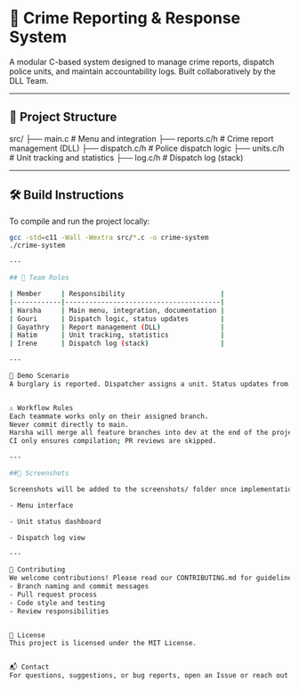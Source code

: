 # 🚨 Crime Reporting & Response System

A modular C-based system designed to manage crime reports, dispatch police units, and maintain accountability logs. Built collaboratively by the DLL Team.

---

## 📁 Project Structure
src/
├── main.c # Menu and integration
├── reports.c/h # Crime report management (DLL)
├── dispatch.c/h # Police dispatch logic
├── units.c/h # Unit tracking and statistics
├── log.c/h # Dispatch log (stack)

---

## 🛠 Build Instructions

To compile and run the project locally:

```bash
gcc -std=c11 -Wall -Wextra src/*.c -o crime-system
./crime-system

---

## 👥 Team Roles

| Member     | Responsibility                        |
|------------|---------------------------------------|
| Harsha     | Main menu, integration, documentation |
| Gouri      | Dispatch logic, status updates        |
| Gayathry   | Report management (DLL)               |
| Hatim      | Unit tracking, statistics             |
| Irene      | Dispatch log (stack)                  |

---

🧪 Demo Scenario
A burglary is reported. Dispatcher assigns a unit. Status updates from Pending → In Progress → Resolved. Log entry created for accountability.


⚠️ Workflow Rules
Each teammate works only on their assigned branch.
Never commit directly to main.
Harsha will merge all feature branches into dev at the end of the project.
CI only ensures compilation; PR reviews are skipped.

---

##📸 Screenshots

Screenshots will be added to the screenshots/ folder once implementation begins:

- Menu interface

- Unit status dashboard

- Dispatch log view

---

📌 Contributing
We welcome contributions! Please read our CONTRIBUTING.md for guidelines on:
- Branch naming and commit messages
- Pull request process
- Code style and testing
- Review responsibilities


📄 License
This project is licensed under the MIT License.


📬 Contact
For questions, suggestions, or bug reports, open an Issue or reach out via GitHub.
